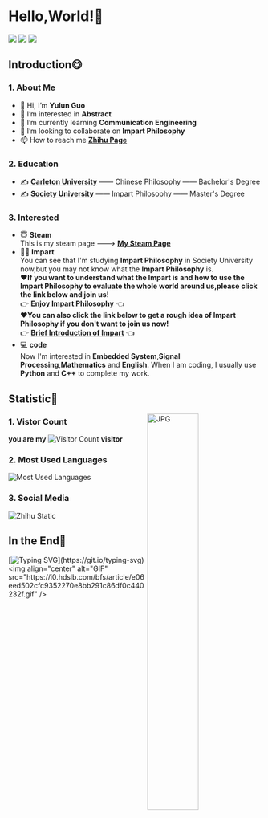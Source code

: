 # Hello,World!👊  

![](https://img.shields.io/badge/-Python-E34F26?style=flat-square&logo=python&logoColor=white)
![](https://img.shields.io/badge/-CSS3-1572B6?style=flat-square&logo=css3)
![](https://img.shields.io/badge/-JavaScript-oringe?style=flat-square&logo=javascript)  

## Introduction😋
### **1. About Me**
- 👋 Hi, I’m **Yulun Guo**
- 👀 I’m interested in **Abstract**
- 🌱 I’m currently learning **Communication Engineering**
- 💞️ I’m looking to collaborate on **Impart Philosophy**
- 📫 How to reach me **[Zhihu Page](https://www.zhihu.com/people/hsbhdsha)**
### **2. Education**  
- ✍ **[Carleton University](https://www.shu.edu.cn/)** —— Chinese Philosophy —— Bachelor's Degree
- ✍ **[Society University](https://www.whu.edu.cn/)** —— Impart Philosophy —— Master's Degree
### **3. Interested**
- 😇 **Steam**  
This is my steam page ---> **[My Steam Page](https://steamcommunity.com/profiles/76561199030548825/)**
- 👯‍♀️ **Impart**  
You can see that I'm studying **Impart Philosophy** in Society University now,but you may not know what the **Impart Philosophy** is.  
**❤If you want to understand what the Impart is and how to use the Impart Philosophy to evaluate the whole world around us,please click the link below and join us!**  
👉 **[Enjoy Impart Philosophy](https://tse2-mm.cn.bing.net/th/id/OIP-C.dFs-uMarweZg64slgQcncwHaHa?pid=ImgDet&rs=1)** 👈  
**❤You can also click the link below to get a rough idea of Impart Philosophy if you don't want to join us now!**  
👉 **[Brief Introduction of Impart](https://tse2-mm.cn.bing.net/th/id/OIP-C.dFs-uMarweZg64slgQcncwHaHa?pid=ImgDet&rs=1)** 👈  
- 💻 **code**  
Now I'm interested in **Embedded System**,**Signal Processing**,**Mathematics** and **English**.
When I am coding, I usually use **Python** and **C++** to complete my work.

## Statistic🤗
<img align="right" alt="JPG" width=45% src="https://picx.zhimg.com/v2-d1ec9f29f8e78666ebbbe4ab5debb1bf_r.jpg?source=1940ef5c" />  

### **1. Vistor Count**  
**you are my**
![Visitor Count](https://profile-counter.glitch.me/YulunGuo/count.svg)
**visitor**  
### **2. Most Used Languages**  
![Most Used Languages](https://github-readme-stats.vercel.app/api/top-langs/?username=YulunGuo&theme=light&layout=compact)  

### **3. Social Media** 
![Zhihu Static](https://stats.justsong.cn/api/zhihu?username=hsbhdsha)
## In the End🥰  
[![Typing SVG](https://readme-typing-svg.demolab.com?font=Fira+Code&pause=1000&color=06151C&width=435&lines=See+you+again!)](https://git.io/typing-svg)  
<img align="center" alt="GIF" src="https://i0.hdslb.com/bfs/article/e06eed502cfc9352270e8bb291c86df0c440232f.gif" />
